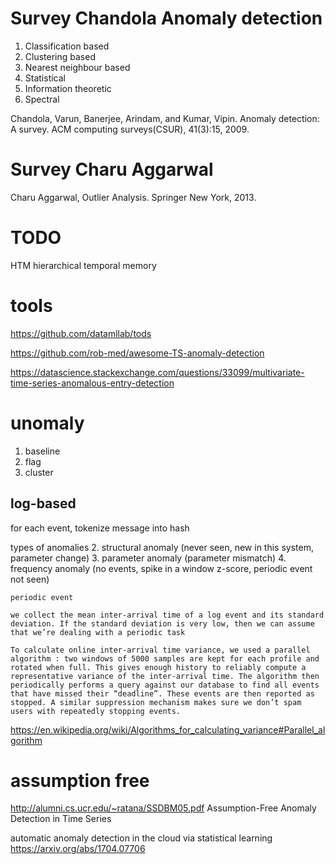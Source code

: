 
# Survey Chandola  Anomaly detection

1. Classification based
1. Clustering based
1. Nearest neighbour based
1. Statistical
1. Information theoretic
1. Spectral

Chandola, Varun, Banerjee, Arindam, and Kumar, Vipin.  Anomaly detection: A survey.  ACM computing surveys(CSUR), 41(3):15, 2009.

# Survey Charu Aggarwal

Charu Aggarwal, Outlier Analysis. Springer New York, 2013.

# TODO

HTM hierarchical temporal memory

# tools

https://github.com/datamllab/tods

https://github.com/rob-med/awesome-TS-anomaly-detection

https://datascience.stackexchange.com/questions/33099/multivariate-time-series-anomalous-entry-detection

# unomaly

1. baseline
1. flag
1. cluster

## log-based

for each event, tokenize message into hash

types of anomalies
2. structural anomaly (never seen, new in this system, parameter change)
3. parameter anomaly (parameter mismatch)
4. frequency anomaly (no events, spike in a window z-score, periodic event not seen)

```
periodic event

we collect the mean inter-arrival time of a log event and its standard deviation. If the standard deviation is very low, then we can assume that we’re dealing with a periodic task

To calculate online inter-arrival time variance, we used a parallel algorithm : two windows of 5000 samples are kept for each profile and rotated when full. This gives enough history to reliably compute a representative variance of the inter-arrival time. The algorithm then periodically performs a query against our database to find all events that have missed their “deadline”. These events are then reported as stopped. A similar suppression mechanism makes sure we don’t spam users with repeatedly stopping events.

```

https://en.wikipedia.org/wiki/Algorithms_for_calculating_variance#Parallel_algorithm

# assumption free

http://alumni.cs.ucr.edu/~ratana/SSDBM05.pdf
Assumption-Free Anomaly Detection in Time Series

automatic anomaly detection in the cloud via statistical learning
https://arxiv.org/abs/1704.07706

